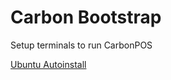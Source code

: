 # Carbon Bootstrap

Setup terminals to run CarbonPOS

[Ubuntu Autoinstall](https://github.com/quikserve/carbon-bootstrap/blob/master/ubuntu/autoinstaller/autoinstall.md)
